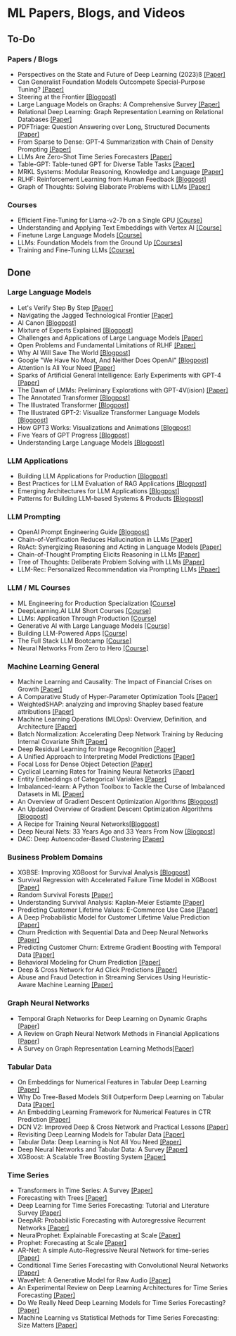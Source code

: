 # ML Papers, Blogs, and Videos

## To-Do
### Papers / Blogs
* Perspectives on the State and Future of Deep Learning (2023)ß [[Paper]](https://arxiv.org/abs/2312.09323)
* Can Generalist Foundation Models Outcompete Special-Purpose Tuning? [[Paper]](https://arxiv.org/abs/2311.16452)
* Steering at the Frontier [[Blogpost]](https://www.microsoft.com/en-us/research/blog/steering-at-the-frontier-extending-the-power-of-prompting/)
* Large Language Models on Graphs: A Comprehensive Survey [[Paper]](https://arxiv.org/abs/2312.02783)
* Relational Deep Learning: Graph Representation Learning on Relational Databases [[Paper]](https://arxiv.org/abs/2312.04615)
* PDFTriage: Question Answering over Long, Structured Documents [[Paper]](https://arxiv.org/abs/2309.08872)
* From Sparse to Dense: GPT-4 Summarization with Chain of Density Prompting [[Paper]](https://arxiv.org/abs/2309.04269)
* LLMs Are Zero-Shot Time Series Forecasters [[Paper]](https://arxiv.org/abs/2310.07820)
* Table-GPT: Table-tuned GPT for Diverse Table Tasks [[Paper]](https://arxiv.org/abs/2310.09263)
* MRKL Systems: Modular Reasoning, Knowledge and Language [[Paper]](https://arxiv.org/abs/2205.00445)
* RLHF: Reinforcement Learning from Human Feedback [[Blogpost]](https://huyenchip.com/2023/05/02/rlhf.html)
* Graph of Thoughts: Solving Elaborate Problems with LLMs [[Paper]](https://arxiv.org/abs/2308.09687)

### Courses
* Efficient Fine-Tuning for Llama-v2-7b on a Single GPU [[Course]](https://www.youtube.com/watch?v=g68qlo9Izf0)
* Understanding and Applying Text Embeddings with Vertex AI [[Course]](https://www.deeplearning.ai/short-courses/google-cloud-vertex-ai/)
* Finetune Large Language Models [[Course]](https://www.deeplearning.ai/short-courses/finetuning-large-language-models/)
* LLMs: Foundation Models from the Ground Up [[Courses]](https://www.youtube.com/playlist?list=PLTPXxbhUt-YWjMCDahwdVye8HW69p5NYS)
* Training and Fine-Tuning LLMs [[Course]](https://www.wandb.courses/courses/training-fine-tuning-LLMs)

## Done
### Large Language Models
* Let's Verify Step By Step [[Paper]](https://arxiv.org/abs/2305.20050)
* Navigating the Jagged Technological Frontier [[Paper]](https://papers.ssrn.com/sol3/papers.cfm?abstract_id=4573321)
* AI Canon [[Blogpost]](https://a16z.com/2023/05/25/ai-canon/)
* Mixture of Experts Explained [[Blogpost]](https://huggingface.co/blog/moe)
* Challenges and Applications of Large Language Models [[Paper]](https://arxiv.org/abs/2307.10169)
* Open Problems and Fundamental Limitations of RLHF [[Paper]](https://arxiv.org/abs/2307.15217)
* Why AI Will Save The World [[Blogpost]](https://a16z.com/2023/06/06/ai-will-save-the-world/)
* Google "We Have No Moat, And Neither Does OpenAI" [[Blogpost]](https://www.semianalysis.com/p/google-we-have-no-moat-and-neither)
* Attention Is All Your Need [[Paper]](https://arxiv.org/abs/1706.03762)
* Sparks of Artificial General Intelligence: Early Experiments with GPT-4 [[Paper]](https://arxiv.org/pdf/2303.12712.pdf)
* The Dawn of LMMs: Preliminary Explorations with GPT-4V(ision) [[Paper]](https://arxiv.org/abs/2309.17421)
* The Annotated Transformer [[Blogpost]](http://nlp.seas.harvard.edu/annotated-transformer/)
* The Illustrated Transformer [[Blogpost]](https://jalammar.github.io/illustrated-transformer/)
* The Illustrated GPT-2: Visualize Transformer Language Models [[Blogpost]](https://jalammar.github.io/illustrated-gpt2/)
* How GPT3 Works: Visualizations and Animations [[Blogpost]](https://jalammar.github.io/how-gpt3-works-visualizations-animations/)
* Five Years of GPT Progress [[Blogpost]](https://finbarr.ca/five-years-of-gpt-progress/)
* Understanding Large Language Models [[Blogpost]](https://magazine.sebastianraschka.com/p/understanding-large-language-models)

### LLM Applications
* Building LLM Applications for Production [[Blogpost]](https://huyenchip.com/2023/04/11/llm-engineering.html)
* Best Practices for LLM Evaluation of RAG Applications [[Blogpost]](https://www.databricks.com/blog/LLM-auto-eval-best-practices-RAG)
* Emerging Architectures for LLM Applications [[Blogpost]](https://a16z.com/2023/06/20/emerging-architectures-for-llm-applications/)
* Patterns for Building LLM-based Systems & Products [[Blogpost]](https://eugeneyan.com/writing/llm-patterns/)

### LLM Prompting
* OpenAI Prompt Engineering Guide [[Blogpost]](https://platform.openai.com/docs/guides/prompt-engineering)
* Chain-of-Verification Reduces Hallucination in LLMs [[Paper]](https://arxiv.org/abs/2309.11495)
* ReAct: Synergizing Reasoning and Acting in Language Models [[Paper]](https://arxiv.org/abs/2210.03629)
* Chain-of-Thought Prompting Elicits Reasoning in LLMs [[Paper]](https://arxiv.org/abs/2201.11903)
* Tree of Thoughts: Deliberate Problem Solving with LLMs [[Paper]](https://arxiv.org/abs/2305.10601)
* LLM-Rec: Personalized Recommendation via Prompting LLMs [[Ppaer]](https://arxiv.org/abs/2307.15780)

### LLM / ML Courses
* ML Engineering for Production Specialization [[Course]](https://www.deeplearning.ai/courses/machine-learning-engineering-for-production-mlops/)
* DeepLearning.AI LLM Short Courses [[Course]](https://www.deeplearning.ai/short-courses/)
* LLMs: Application Through Production [[Course]](https://www.youtube.com/playlist?list=PLTPXxbhUt-YWSR8wtILixhZLF9qB_1yZm)
* Generative AI with Large Language Models [[Course]](https://www.coursera.org/learn/generative-ai-with-llms)
* Building LLM-Powered Apps [[Course]](https://www.wandb.courses/courses/building-llm-powered-apps)
* The Full Stack LLM Bootcamp [[Course]](https://fullstackdeeplearning.com/llm-bootcamp/spring-2023/)
* Neural Networks From Zero to Hero [[Course]](https://www.youtube.com/playlist?list=PLAqhIrjkxbuWI23v9cThsA9GvCAUhRvKZ)

### Machine Learning General
* Machine Learning and Causality: The Impact of Financial Crises on Growth [[Paper]](shorturl.at/izFMR)
* A Comparative Study of Hyper-Parameter Optimization Tools [[Paper]](https://arxiv.org/abs/2201.06433)
* WeightedSHAP: analyzing and improving Shapley based feature attributions [[Paper]](https://arxiv.org/abs/2209.13429)
* Machine Learning Operations (MLOps): Overview, Definition, and Architecture [[Paper]](https://arxiv.org/abs/2205.02302)
* Batch Normalization: Accelerating Deep Network Training by Reducing Internal Covariate Shift [[Paper]](https://arxiv.org/abs/1502.03167)
* Deep Residual Learning for Image Recognition [[Paper]](https://arxiv.org/abs/1512.03385)
* A Unified Approach to Interpreting Model Predictions [[Paper]](https://arxiv.org/abs/1705.07874)
* Focal Loss for Dense Object Detection [[Paper]](https://arxiv.org/abs/1708.02002)
* Cyclical Learning Rates for Training Neural Networks [[Paper]](https://arxiv.org/abs/1506.01186)
* Entity Embeddings of Categorical Variables [[Paper]](https://arxiv.org/abs/1604.06737)
* Imbalanced-learn: A Python Toolbox to Tackle the Curse of Imbalanced Datasets in ML [[Paper]](https://arxiv.org/abs/1609.06570)
* An Overview of Gradient Descent Optimization Algorithms [[Blogpost]](https://ruder.io/optimizing-gradient-descent/)
* An Updated Overview of Gradient Descent Optimization Algorithms [[Blogpost]](https://johnchenresearch.github.io/demon/)
* A Recipe for Training Neural Networks[[Blogpost]](https://karpathy.github.io/2019/04/25/recipe/)
* Deep Neural Nets: 33 Years Ago and 33 Years From Now [[Blogpost]](https://karpathy.github.io/2022/03/14/lecun1989/)
* DAC: Deep Autoencoder-Based Clustering [[Paper]](https://arxiv.org/abs/2102.07472)

### Business Problem Domains
* XGBSE: Improving XGBoost for Survival Analysis [[Blogpost]](https://towardsdatascience.com/xgbse-improving-xgboost-for-survival-analysis-393d47f1384a)
* Survival Regression with Accelerated Failure Time Model in XGBoost [[Paper]](https://arxiv.org/abs/2006.04920)
* Random Survival Forests [[Paper]](https://arxiv.org/abs/0811.1645)
* Understanding Survival Analysis: Kaplan-Meier Estiamte [[Paper]](https://www.ncbi.nlm.nih.gov/pmc/articles/PMC3059453/)
* Predicting Customer Lifetime Values: E-Commerce Use Case [[Paper]](https://arxiv.org/abs/2102.05771)
* A Deep Probabilistic Model for Customer Lifetime Value Prediction [[Paper]](https://arxiv.org/abs/1912.07753)
* Churn Prediction with Sequential Data and Deep Neural Networks [[Paper]](https://arxiv.org/abs/1909.11114)
* Predicting Customer Churn: Extreme Gradient Boosting with Temporal Data [[Paper]](https://arxiv.org/abs/1802.03396)
* Behavioral Modeling for Churn Prediction [[Paper]](https://arxiv.org/abs/1512.06430)
* Deep & Cross Network for Ad Click Predictions [[Paper]](https://arxiv.org/abs/1708.05123)
* Abuse and Fraud Detection in Streaming Services Using Heuristic-Aware Machine Learning [[Paper]](https://arxiv.org/abs/2203.02124)

### Graph Neural Networks
* Temporal Graph Networks for Deep Learning on Dynamic Graphs [[Paper]](https://arxiv.org/abs/2006.10637)
* A Review on Graph Neural Network Methods in Financial Applications [[Paper]](https://arxiv.org/abs/2111.15367)
* A Survey on Graph Representation Learning Methods[[Paper]](https://arxiv.org/abs/2204.01855v2)

### Tabular Data
* On Embeddings for Numerical Features in Tabular Deep Learning [[Paper]](https://arxiv.org/abs/2203.05556)
* Why Do Tree-Based Models Still Outperform Deep Learning on Tabular Data [[Paper]](https://arxiv.org/abs/2207.08815)
* An Embedding Learning Framework for Numerical Features in CTR Prediction [[Paper]](https://arxiv.org/abs/2012.08986)
* DCN V2: Improved Deep & Cross Network and Practical Lessons [[Paper]](https://arxiv.org/abs/2008.13535)
* Revisiting Deep Learning Models for Tabular Data [[Paper]](https://arxiv.org/abs/2106.11959)
* Tabular Data: Deep Learning is Not All You Need [[Paper]](https://arxiv.org/abs/2106.03253?source=mlcontests)
* Deep Neural Networks and Tabular Data: A Survey [[Paper]](https://arxiv.org/abs/2110.01889)
* XGBoost: A Scalable Tree Boosting System [[Paper]](https://arxiv.org/abs/1603.02754)

### Time Series
* Transformers in Time Series: A Survey [[Paper]](https://arxiv.org/abs/2202.07125)
* Forecasting with Trees [[Paper]](https://www.sciencedirect.com/science/article/pii/S0169207021001679)
* Deep Learning for Time Series Forecasting: Tutorial and Literature Survey [[Paper]](https://arxiv.org/abs/2004.10240)
* DeepAR: Probabilistic Forecasting with Autoregressive Recurrent Networks [[Paper]](https://arxiv.org/abs/1704.04110)
* NeuralProphet: Explainable Forecasting at Scale [[Paper]](https://arxiv.org/abs/2111.15397)
* Prophet: Forecasting at Scale [[Paper]](https://peerj.com/preprints/3190.pdf)
* AR-Net: A simple Auto-Regressive Neural Network for time-series [[Paper]](https://arxiv.org/abs/1911.12436)
* Conditional Time Series Forecasting with Convolutional Neural Networks [[Paper]](https://arxiv.org/abs/1703.04691)
* WaveNet: A Generative Model for Raw Audio [[Paper]](https://arxiv.org/abs/1609.03499)
* An Experimental Review on Deep Learning Architectures for Time Series Forecasting [[Paper]](https://arxiv.org/abs/2103.12057)
* Do We Really Need Deep Learning Models for Time Series Forecasting? [[Paper]](https://arxiv.org/abs/2101.02118)
* Machine Learning vs Statistical Methods for Time Series Forecasting: Size Matters [[Paper]](https://arxiv.org/abs/1909.13316)
